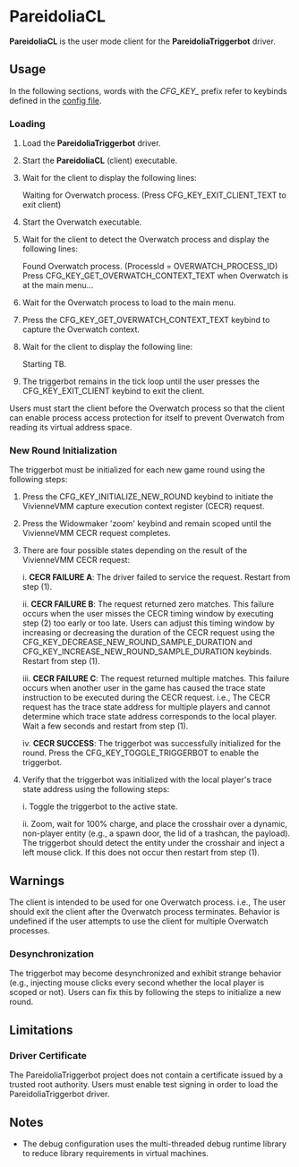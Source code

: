# PareidoliaCL

**PareidoliaCL** is the user mode client for the **PareidoliaTriggerbot** driver.

## Usage

In the following sections, words with the *CFG_KEY_* prefix refer to keybinds defined in the [config file](../Common/config.h/).

### Loading

1. Load the **PareidoliaTriggerbot** driver.

2. Start the **PareidoliaCL** (client) executable.

3. Wait for the client to display the following lines:

    Waiting for Overwatch process. (Press CFG_KEY_EXIT_CLIENT_TEXT to exit client)

4. Start the Overwatch executable.

5. Wait for the client to detect the Overwatch process and display the following lines:

    Found Overwatch process. (ProcessId = OVERWATCH_PROCESS_ID)
    Press CFG_KEY_GET_OVERWATCH_CONTEXT_TEXT when Overwatch is at the main menu...

5. Wait for the Overwatch process to load to the main menu.

6. Press the CFG_KEY_GET_OVERWATCH_CONTEXT_TEXT keybind to capture the Overwatch context.

7. Wait for the client to display the following line:

    Starting TB.

8. The triggerbot remains in the tick loop until the user presses the CFG_KEY_EXIT_CLIENT keybind to exit the client.

Users must start the client before the Overwatch process so that the client can enable process access protection for itself to prevent Overwatch from reading its virtual address space.

### New Round Initialization

The triggerbot must be initialized for each new game round using the following steps:

1. Press the CFG_KEY_INITIALIZE_NEW_ROUND keybind to initiate the VivienneVMM capture execution context register (CECR) request.

2. Press the Widowmaker 'zoom' keybind and remain scoped until the VivienneVMM CECR request completes.

3. There are four possible states depending on the result of the VivienneVMM CECR request:

    i. **CECR FAILURE A**: The driver failed to service the request. Restart from step (1).

    ii. **CECR FAILURE B**: The request returned zero matches. This failure occurs when the user misses the CECR timing window by executing step (2) too early or too late. Users can adjust this timing window by increasing or decreasing the duration of the CECR request using the CFG_KEY_DECREASE_NEW_ROUND_SAMPLE_DURATION and CFG_KEY_INCREASE_NEW_ROUND_SAMPLE_DURATION keybinds. Restart from step (1).

    iii. **CECR FAILURE C**: The request returned multiple matches. This failure occurs when another user in the game has caused the trace state instruction to be executed during the CECR request. i.e., The CECR request has the trace state address for multiple players and cannot determine which trace state address corresponds to the local player. Wait a few seconds and restart from step (1).

    iv. **CECR SUCCESS**: The triggerbot was successfully initialized for the round. Press the CFG_KEY_TOGGLE_TRIGGERBOT to enable the triggerbot.

4. Verify that the triggerbot was initialized with the local player's trace state address using the following steps:

    i. Toggle the triggerbot to the active state.

    ii. Zoom, wait for 100% charge, and place the crosshair over a dynamic, non-player entity (e.g., a spawn door, the lid of a trashcan, the payload). The triggerbot should detect the entity under the crosshair and inject a left mouse click. If this does not occur then restart from step (1).

## Warnings

The client is intended to be used for one Overwatch process. i.e., The user should exit the client after the Overwatch process terminates. Behavior is undefined if the user attempts to use the client for multiple Overwatch processes.

### Desynchronization

The triggerbot may become desynchronized and exhibit strange behavior (e.g., injecting mouse clicks every second whether the local player is scoped or not). Users can fix this by following the steps to initialize a new round.

## Limitations

### Driver Certificate

The PareidoliaTriggerbot project does not contain a certificate issued by a trusted root authority. Users must enable test signing in order to load the PareidoliaTriggerbot driver.

## Notes

* The debug configuration uses the multi-threaded debug runtime library to reduce library requirements in virtual machines.

